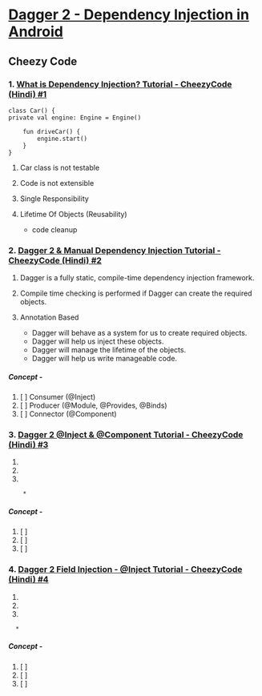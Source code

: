 # [Dagger 2 - Dependency Injection in Android](https://youtube.com/playlist?list=PLRKyZvuMYSIPwjYw1bt_7u7nEwe6vATQd&si=ecRnQeOJc6H9smA0)

## Cheezy Code



### 1. [What is Dependency Injection? Tutorial - CheezyCode (Hindi) #1](https://youtu.be/DtzQkBp2M5M?si=9uQBgA6BP2B-5sGv)

    class Car() {
    private val engine: Engine = Engine()
    
        fun driveCar() {
            engine.start()
        }
    }  


   1. Car class is not testable
   2. Code is not extensible
   3. Single Responsibility
   4. Lifetime Of Objects (Reusability)
    
      * code cleanup


### 2. [Dagger 2 & Manual Dependency Injection Tutorial - CheezyCode (Hindi) #2](https://youtu.be/cg0yCHW2Keg?si=mtleHrSBxm_0cJf1)

   1. Dagger is a fully static, compile-time dependency injection framework.
   2. Compile time checking is performed if Dagger can create the required objects.
   3. Annotation Based

         * Dagger will behave as a system for us to create required objects.
         * Dagger will help us inject these objects.
         * Dagger will manage the lifetime of the objects.
         * Dagger will help us write manageable code.


##### Concept - 
1. [ ] Consumer (@Inject)
2. [ ] Producer (@Module, @Provides, @Binds)
3. [ ] Connector (@Component)


### 3. [Dagger 2 @Inject & @Component Tutorial - CheezyCode (Hindi) #3](https://youtu.be/vcr-wW50t8g?si=qjqvHVML0GgUo1FE)

   1. 
   2. 
   3. 

        * 


##### Concept -
1. [ ] 
2. [ ] 
3. [ ] 


### 4. [Dagger 2 Field Injection - @Inject Tutorial - CheezyCode (Hindi) #4](https://youtu.be/EDUK-IptF9w?si=PIndG31zXc_Hs3Si)

1.
2.
3.

      *


##### Concept -
1. [ ] 
2. [ ] 
3. [ ] 
